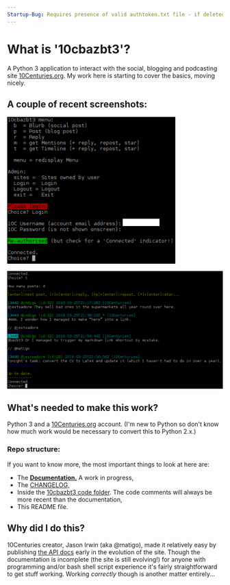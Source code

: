 ```yaml
---
Startup-Bug: Requires presence of valid authtoken.txt file - if deleted after successful login but before logout.
---
```


# What is '10cbazbt3'?
A Python 3 application to interact with the social, blogging and podcasting site [10Centuries.org](http://10centuries.org).  My work here is starting to cover the basics, moving nicely.

## A couple of recent screenshots:
[![screenshot](/images/10cbazbt3_login_success.PNG)](/images/10cbazbt3_login_success.PNG)

[![screenshot](/images/10cbazbt3_timeline.PNG)](/images/10cbazbt3_timeline.PNG)

## What's needed to make this work?
Python 3 and a [10Centuries.org](http://10centuries.org) account.  (I'm new to Python so don't know how much work would be necessary to convert this to Python 2.x.)

### Repo structure:
If you want to know more, the most important things to look at here are:

* The **[Documentation.](/docs/00-index.md)**  A work in progress,
* The [CHANGELOG,](CHANGELOG.md)
* Inside the [10cbazbt3 code folder](/10cbazbt3/).  The code comments will always be more recent than the documentation,
* This README file.

## Why did I do this?
10Centuries creator, Jason Irwin (aka @matigo), made it relatively easy by publishing [the API docs](https://docs.10centuries.org/) early in the evolution of the site.  Though the documentation is incomplete (the site is still evolving!) for anyone with programming and/or bash shell script experience it's fairly straightforward to get stuff working.  Working *correctly* though is another matter entirely...
